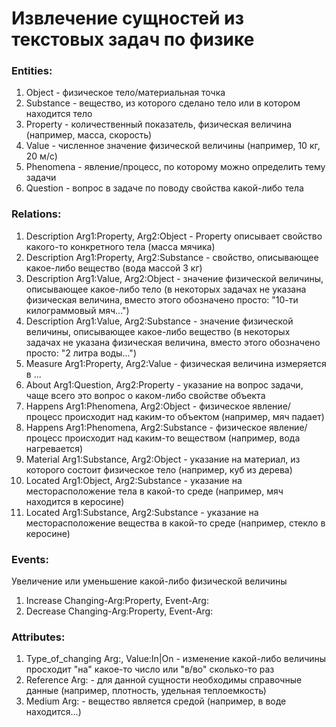# Извлечение сущностей из текстовых задач по физике 

### Entities:

1. Object - физическое тело/материальная точка
2. Substance - вещество, из которого сделано тело или в котором находится тело
3. Property - количественный показатель, физическая величина (например, масса, скорость)
4. Value - численное значение физической величины (например, 10 кг, 20 м/с)
5. Phenomena - явление/процесс, по которому можно определить тему задачи
6. Question - вопрос в задаче по поводу свойства какой-либо тела

### Relations:

1. Description  Arg1:Property, Arg2:Object - Property описывает свойство какого-то конкретного тела (масса мячика)
2. Description  Arg1:Property, Arg2:Substance - свойство, описывающее какое-либо вещество (вода массой 3 кг)
3. Description  Arg1:Value, Arg2:Object - значение физической величины, описывающее какое-либо тело (в некоторых задачах не указана физическая величина, вместо этого обозначено просто: "10-ти килограммовый мяч...")
4. Description  Arg1:Value, Arg2:Substance - значение физической величины, описывающее какое-либо вещество (в некоторых задачах не указана физическая величина, вместо этого обозначено просто: "2 литра воды...")
5. Measure  Arg1:Property, Arg2:Value - физическая величина измеряется в ...
6. About  Arg1:Question, Arg2:Property - указание на вопрос задачи, чаще всего это вопрос о каком-либо свойстве объекта
7. Happens Arg1:Phenomena, Arg2:Object - физическое явление/процесс происходит над каким-то объектом (например, мяч падает)
8. Happens Arg1:Phenomena, Arg2:Substance - физическое явление/процесс происходит над каким-то веществом (например, вода нагревается)
9. Material Arg1:Substance, Arg2:Object - указание на материал, из которого состоит физическое тело (например, куб из дерева)
10. Located Arg1:Object, Arg2:Substance - указание на месторасположение тела в какой-то среде (например, мяч находится в керосине)
11. Located Arg1:Substance, Arg2:Substance - указание на месторасположение вещества в какой-то среде (например, стекло в керосине)

### Events: 

Увеличение или уменьшение какой-либо физической величины

1. Increase Changing-Arg:Property, Event-Arg:<EVENT>
2. Decrease Changing-Arg:Property, Event-Arg:<EVENT>

### Attributes: 
  
1. Type_of_changing	Arg:<EVENT>, Value:In|On - изменение какой-либо величины просходит "на" какое-то число или "в/во" сколько-то раз
2. Reference Arg:<ENTITY> - для данной сущности необходимы справочные данные (например, плотность, удельная теплоемкость)
3. Medium Arg:<ENTITY> - вещество является средой (например, в воде находится...)

